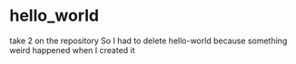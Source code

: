 # hello_world
take 2 on the repository
So I had to delete hello-world because something weird happened when I created it
